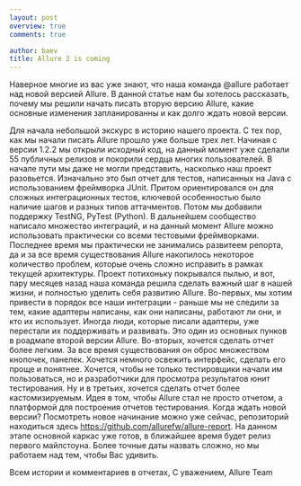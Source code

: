 ```yaml
---
layout: post
overview: true
comments: true

author: baev
title: Allure 2 is coming
---
```


Наверное многие из вас уже знают, что наша команда @allure работает над новой версией Allure. В данной статье нам бы хотелось рассказать, почему мы решили начать писать вторую версию Allure, какие основные изменения запланированны и как долго ждать новой версии.

Для начала небольшой экскурс в историю нашего проекта. С тех пор, как мы начали писать Allure прошло уже больше трех лет. Начиная с версии 1.2.2 мы открыли исходный код, на данный момент уже сделали 55 публичных релизов и покорили сердца многих пользователей.
В начале пути мы даже не могли представить, насколько наш проект разовьется. Изначально это был отчет для тестов, написанных на Java с использованием фреймворка JUnit. Притом ориентировался он для сложных интеграционных тестов, ключевой особенностью было наличие шагов и разных типов аттачментов. Потом мы добавили поддержку TestNG, PyTest (Python). В дальнейшем сообщество написало множество интеграций, и на данный момент Allure можно использовать практически со всеми тестовыми фреймворками.
Последнее время мы практически не занимались развитеем репорта, да и за все время существования Allure накопилось некоторое количество проблем, которые очень сложно исправить в рамках текущей архитектуры. Проект потихоньку покрывался пылью, и вот, пару месяцев назад наша команда решила сделать важный шаг в нашей жизни, и полностью уделить себя развитию Allure.
Во-первых, мы хотим привести в порядок все наши интеграции - раньше мы не следили за тем, какие адаптеры написаны, как они написаны, работают ли они, и кто их использует. Иногда люди, которые писали адаптеры, уже перестали их поддерживать и развивать. Это один из основных пунков в роадмапе второй версии Allure.
Во-вторых, хочется сделать отчет более легким. За все время существования он оброс множеством кнопочек, панелек. Хочется немного освежить интерфейс, сделать его проще и понятнее. Хочется, чтобы не только тестировщики начали им пользоваться, но и разработчики для просмотра результатов юнит тестирования.
Ну и в третьих, хочется сделать отчет более кастомизируемым. Идея в том, чтобы Allure стал не просто отчетом, а платформой для построения отчетов тестирования.
Когда ждать новой версии? Посмотреть новое начинание можно уже сейчас, репозиторий находиться здесь https://github.com/allurefw/allure-report. На данном этапе основной каркас уже готов, в ближайшее время будет релиз первого майлстоуна. Более точные даты назвать сложно, но мы работаем над тем, чтобы Вас удивить.

Всем истории и комментариев в отчетах, С уважением, Allure Team